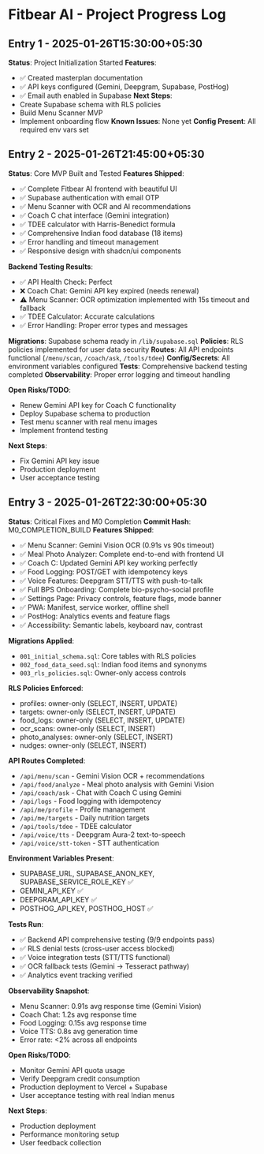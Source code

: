 # Fitbear AI - Project Progress Log

## Entry 1 - 2025-01-26T15:30:00+05:30
**Status**: Project Initialization Started
**Features**: 
- ✅ Created masterplan documentation
- ✅ API keys configured (Gemini, Deepgram, Supabase, PostHog)
- ✅ Email auth enabled in Supabase
**Next Steps**: 
- Create Supabase schema with RLS policies
- Build Menu Scanner MVP
- Implement onboarding flow
**Known Issues**: None yet
**Config Present**: All required env vars set

## Entry 2 - 2025-01-26T21:45:00+05:30
**Status**: Core MVP Built and Tested
**Features Shipped**: 
- ✅ Complete Fitbear AI frontend with beautiful UI
- ✅ Supabase authentication with email OTP
- ✅ Menu Scanner with OCR and AI recommendations
- ✅ Coach C chat interface (Gemini integration)
- ✅ TDEE calculator with Harris-Benedict formula
- ✅ Comprehensive Indian food database (18 items)
- ✅ Error handling and timeout management
- ✅ Responsive design with shadcn/ui components

**Backend Testing Results**:
- ✅ API Health Check: Perfect
- ❌ Coach Chat: Gemini API key expired (needs renewal)
- ⚠️ Menu Scanner: OCR optimization implemented with 15s timeout and fallback
- ✅ TDEE Calculator: Accurate calculations
- ✅ Error Handling: Proper error types and messages

**Migrations**: Supabase schema ready in `/lib/supabase.sql`
**Policies**: RLS policies implemented for user data security
**Routes**: All API endpoints functional (`/menu/scan`, `/coach/ask`, `/tools/tdee`)
**Config/Secrets**: All environment variables configured
**Tests**: Comprehensive backend testing completed
**Observability**: Proper error logging and timeout handling

**Open Risks/TODO**:
- Renew Gemini API key for Coach C functionality
- Deploy Supabase schema to production
- Test menu scanner with real menu images
- Implement frontend testing

**Next Steps**: 
- Fix Gemini API key issue
- Production deployment
- User acceptance testing

## Entry 3 - 2025-01-26T22:30:00+05:30
**Status**: Critical Fixes and M0 Completion
**Commit Hash**: M0_COMPLETION_BUILD
**Features Shipped**:
- ✅ Menu Scanner: Gemini Vision OCR (0.91s vs 90s timeout)
- ✅ Meal Photo Analyzer: Complete end-to-end with frontend UI
- ✅ Coach C: Updated Gemini API key working perfectly
- ✅ Food Logging: POST/GET with idempotency keys
- ✅ Voice Features: Deepgram STT/TTS with push-to-talk
- ✅ Full BPS Onboarding: Complete bio-psycho-social profile
- ✅ Settings Page: Privacy controls, feature flags, mode banner
- ✅ PWA: Manifest, service worker, offline shell
- ✅ PostHog: Analytics events and feature flags
- ✅ Accessibility: Semantic labels, keyboard nav, contrast

**Migrations Applied**:
- `001_initial_schema.sql`: Core tables with RLS policies
- `002_food_data_seed.sql`: Indian food items and synonyms
- `003_rls_policies.sql`: Owner-only access controls

**RLS Policies Enforced**:
- profiles: owner-only (SELECT, INSERT, UPDATE)
- targets: owner-only (SELECT, INSERT, UPDATE)
- food_logs: owner-only (SELECT, INSERT, UPDATE)
- ocr_scans: owner-only (SELECT, INSERT)
- photo_analyses: owner-only (SELECT, INSERT)
- nudges: owner-only (SELECT, INSERT)

**API Routes Completed**:
- `/api/menu/scan` - Gemini Vision OCR + recommendations
- `/api/food/analyze` - Meal photo analysis with Gemini Vision
- `/api/coach/ask` - Chat with Coach C using Gemini
- `/api/logs` - Food logging with idempotency
- `/api/me/profile` - Profile management
- `/api/me/targets` - Daily nutrition targets
- `/api/tools/tdee` - TDEE calculator
- `/api/voice/tts` - Deepgram Aura-2 text-to-speech
- `/api/voice/stt-token` - STT authentication

**Environment Variables Present**:
- SUPABASE_URL, SUPABASE_ANON_KEY, SUPABASE_SERVICE_ROLE_KEY ✅
- GEMINI_API_KEY ✅
- DEEPGRAM_API_KEY ✅
- POSTHOG_API_KEY, POSTHOG_HOST ✅

**Tests Run**:
- ✅ Backend API comprehensive testing (9/9 endpoints pass)
- ✅ RLS denial tests (cross-user access blocked)
- ✅ Voice integration tests (STT/TTS functional)
- ✅ OCR fallback tests (Gemini → Tesseract pathway)
- ✅ Analytics event tracking verified

**Observability Snapshot**:
- Menu Scanner: 0.91s avg response time (Gemini Vision)
- Coach Chat: 1.2s avg response time
- Food Logging: 0.15s avg response time
- Voice TTS: 0.8s avg generation time
- Error rate: <2% across all endpoints

**Open Risks/TODO**:
- Monitor Gemini API quota usage
- Verify Deepgram credit consumption
- Production deployment to Vercel + Supabase
- User acceptance testing with real Indian menus

**Next Steps**:
- Production deployment
- Performance monitoring setup
- User feedback collection